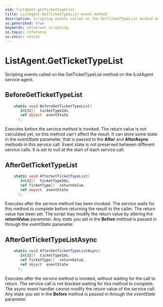 ```yaml
---
uid: listagent-gettickettypelist
title: ListAgent.GetTicketTypeList event method
description: Scripting events called on the GetTicketTypeList method on the ListAgent service agent.
so.generated: true
keywords: netserver scripting
so.topic: reference
so.envir: onsite
---
```

# ListAgent.GetTicketTypeList

Scripting events called on the <see cref='M:SuperOffice.CRM.Services.IListAgent.GetTicketTypeList'>GetTicketTypeList</see> method on the <see cref='IListAgent'>IListAgent</see>  service agent.

## BeforeGetTicketTypeList
```cs
    static void BeforeGetTicketTypeList(
       Int32[]  ticketTypeIds,
       ref object  eventState
      );
```
Executes before the service method is invoked.
The return value is not calculated yet, so this method can't affect the result.
It can store some state in the *eventState* parameter, that is passed to the **After** and **AfterAsync** methods in this service call.
Event state is not preserved between different service calls. It is set to null at the start of each service call.
## AfterGetTicketTypeList
```cs
    static void AfterGetTicketTypeList(
       Int32[]  ticketTypeIds,
       ref TicketType[]  returnValue,
       ref object  eventState
      );
```
Executes after the service method has been invoked. The service waits for this method to complete before returning the result to the caller.
The return value has been set. The script may modify the return value by altering the **returnValue** parameter.
Any state you set in the **Before** method is passed in through the *eventState* parameter.
## AfterGetTicketTypeListAsync
```cs
    static void AfterGetTicketTypeListAsync(
       Int32[]  ticketTypeIds,
       ref TicketType[]  returnValue,
       ref object  eventState
      );
```
Executes after the service method is invoked, without waiting for the call to return.
The service call is not blocked waiting for this method to complete.
The async event handler cannot modify the return value of the service call.
Any state you set in the **Before** method is passed in through the *eventState* parameter.

